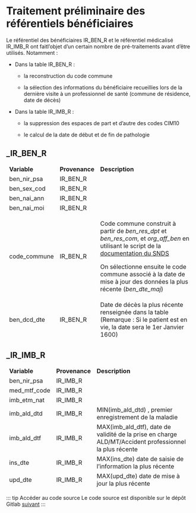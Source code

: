 # **Traitement préliminaire des référentiels bénéficiaires**
<!-- SPDX-License-Identifier: MPL-2.0 -->

Le référentiel des bénéficiaires IR\_BEN\_R et le référentiel médicalisé
IR\_IMB\_R ont faitl’objet d’un certain nombre de pré-traitements avant
d’être utilisés. Notamment :

-   Dans la table IR\_BEN\_R :

    -   la reconstruction du code commune

    -   la sélection des informations du bénéficiaire recueillies lors
       de la dernière visite à un professionnel de santé (commune de
       résidence, date de décès)

-   Dans la table IR\_IMB\_R :

    -   la suppression des espaces de part et d’autre des codes CIM10

    -   le calcul de la date de début et de fin de pathologie

## **\_IR\_BEN\_R**

<table>
<colgroup>
<col style="width: 12%" />
<col style="width: 9%" />
<col style="width: 77%" />
</colgroup>
<thead>
<tr class="header">
<td><strong>Variable</strong></td>
<td><strong>Provenance</strong></td>
<td><strong>Description</strong></td>
</tr>
<tr class="odd">
<td>ben_nir_psa</td>
<td>IR_BEN_R</td>
<td></td>
</tr>
<tr class="odd">
<td>ben_sex_cod</td>
<td>IR_BEN_R</td>
<td></td>
</tr>
<tr class="odd">
<td>ben_nai_ann</td>
<td>IR_BEN_R</td>
<td></td>
</tr>
<tr class="odd">
<td>ben_nai_moi</td>
<td>IR_BEN_R</td>
<td></td>
</tr>
<tr class="odd">
<td>code_commune</td>
<td>IR_BEN_R</td>
<td><p>Code commune construit à partir de <em>ben_res_dpt</em> et
<em>ben_res_com</em>, et <em>org_aff_ben</em> en utilisant le script de
la <a
href="https://documentation-snds.health-data-hub.fr/snds/fiches/localisation_geographique_beneficiaires.html#construction-de-la-localisation-dans-le-sniiram"><u>documentation
du SNDS</u></a></p>
<p>On sélectionne ensuite le code commune associé à la date de mise à
jour des données la plus récente (<em>ben_dte_maj</em>)</p></td>
</tr>
<tr class="odd">
<td>ben_dcd_dte</td>
<td>IR_BEN_R</td>
<td>Date de décès la plus récente renseignée dans la table (Remarque :
Si le patient est en vie, la date sera le 1er Janvier 1600)</td>
</tr>
</thead>
<tbody>
</tbody>
</table>

## **\_IR\_IMB\_R**

<table>
<colgroup>
<col style="width: 11%" />
<col style="width: 10%" />
<col style="width: 77%" />
</colgroup>
<thead>
<tr class="header">
<td><strong>Variable</strong></td>
<td><strong>Provenance</strong></td>
<td><strong>Description</strong></td>
</tr>
<tr class="odd">
<td>ben_nir_psa</td>
<td>IR_IMB_R</td>
<td></td>
</tr>
<tr class="odd">
<td>med_mtf_code</td>
<td>IR_IMB_R</td>
<td></td>
</tr>
<tr class="odd">
<td>imb_etm_nat</td>
<td>IR_IMB_R</td>
<td></td>
</tr>
<tr class="odd">
<td>imb_ald_dtd</td>
<td>IR_IMB_R</td>
<td>MIN(imb_ald_dtd) , premier enregistrement de la maladie</td>
</tr>
<tr class="odd">
<td>imb_ald_dtf</td>
<td>IR_IMB_R</td>
<td>MAX(imb_ald_dtf), date de validité de la prise en charge ALD/MT/Accident professionnel la plus récente 
</td>
</tr>
<tr class="odd">
<td>ins_dte</td>
<td>IR_IMB_R</td>
<td>MAX(ins_dte) date de saisie de l’information la plus récente</td>
</tr>
<tr class="odd">
<td>upd_dte</td>
<td>IR_IMB_R</td>
<td>MAX(upd_dte) date de mise à jour la plus récente
</td>
</tr>
</thead>
<tbody>
</tbody>
</table>

::: tip Accéder au code source
Le code source est disponible sur le dépôt Gitlab [suivant](https://gitlab.com/healthdatahub/snds_omop)
:::
